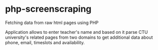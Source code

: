 # php-screenscraping
Fetching data from raw html pages using PHP 

Application allows to enter teacher's name and based on it parse CTU university's related pages from two domains to get additional data about phone, email, timeslots and availability.
